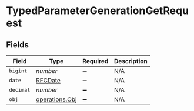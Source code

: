 # TypedParameterGenerationGetRequest


## Fields

| Field                                                   | Type                                                    | Required                                                | Description                                             |
| ------------------------------------------------------- | ------------------------------------------------------- | ------------------------------------------------------- | ------------------------------------------------------- |
| `bigint`                                                | *number*                                                | :heavy_minus_sign:                                      | N/A                                                     |
| `date`                                                  | [RFCDate](../../../types/rfcdate.md)                    | :heavy_minus_sign:                                      | N/A                                                     |
| `decimal`                                               | *number*                                                | :heavy_minus_sign:                                      | N/A                                                     |
| `obj`                                                   | [operations.Obj](../../../sdk/models/operations/obj.md) | :heavy_minus_sign:                                      | N/A                                                     |